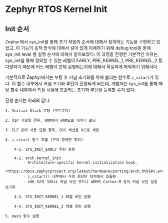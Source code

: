 # Zephyr RTOS Kernel Init

## Init 순서

Zephyr에서 sys_init을 통해 초기 작업의 순서에 대해서 정의하는 기능을 구현하고 있었고, 이 기능의 동작 방식에 대해서 깊이 있게 이해하기 위해 debug tool을 통해 sys_init level 별 실행 순서에 대해서 알아보았다.
이 과정을 진행한 기본적인 이유는, sys_init을 통해 정의할 수 있는 레벨이 EARLY, PRE_KERNEL_1, PRE_KERNEL_2 등 다양하기 때문에 어느 레벨이 언제 실행되는지에 대해서 확실하게 파악하기 위해서다.

기본적으로 Zephyr에서는 부팅 후 커널 초기화를 위해 불리는 함수로 `z_cstart`가 있다.
이 함수 내부에서 커널 초기화 루틴이 진행되게 되는데, 개발자는 sys_init을 통해 해당 함수 내부에서 특정 시점에 호출되는 초기화 루틴을 등록할 수가 있다.

진행 순서는 아래와 같다:

```
1. Initial Stack 로딩 (부트로더)

2. XIP 커널일 경우, ROM에서 RAM으로 데이터 로딩

3. ELF 로더 사용 안할 경우, BSS 섹션을 0으로 세팅

4. z_cstart 함수 호출 (주요 항목만 정리)

    4-1. SYS_INIT_EARLY 루틴 실행

    4-2. arch_kernel_init
        - Architecture-specific kernel initialization hook.
            - <https://docs.zephyrproject.org/latest/hardware/porting/arch.html#c.arch_kernel_init>
        - z_cstart() 내부에서 거의 최상단 위치에서 호출됨
        - x86_32의 32bit 커널 보안 모드나 ARM의 Cortex-M 등의 커널 보안 설정 초기화

    4-3. SYS_INIT_KERNEL_1 레벨 루틴 실행

    4-4. SYS_INIT_KERNEL_2 레벨 루틴 실행

5. main 함수 실행
```
